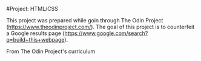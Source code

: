 #Project: HTML/CSS

This project was prepared while goin through The Odin Project (https://www.theodinproject.com/). The goal of this project is to counterfeit a Google results page (https://www.google.com/search?q=build+this+webpage).

From The Odin Project's curriculum

